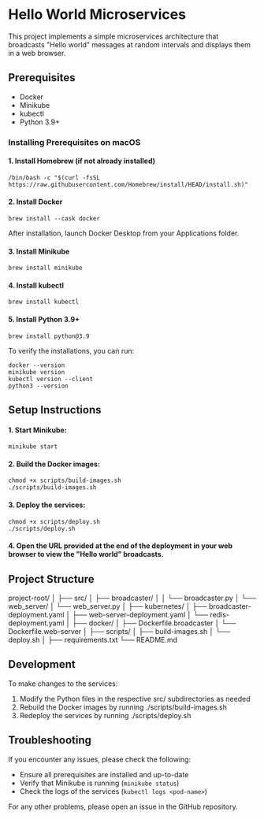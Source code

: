 # Hello World Microservices

This project implements a simple microservices architecture that broadcasts "Hello world" messages at random intervals and displays them in a web browser.

## Prerequisites

- Docker
- Minikube
- kubectl
- Python 3.9+

### Installing Prerequisites on macOS

#### 1. Install Homebrew (if not already installed)
```
/bin/bash -c "$(curl -fsSL https://raw.githubusercontent.com/Homebrew/install/HEAD/install.sh)"
```

#### 2. Install Docker
```
brew install --cask docker
```
After installation, launch Docker Desktop from your Applications folder.

#### 3. Install Minikube
```
brew install minikube
```

#### 4. Install kubectl
```
brew install kubectl
```

#### 5. Install Python 3.9+
```
brew install python@3.9
```

To verify the installations, you can run:
```
docker --version
minikube version
kubectl version --client
python3 --version
```

## Setup Instructions

#### 1. Start Minikube:
```
minikube start
```

#### 2. Build the Docker images:
```
chmod +x scripts/build-images.sh
./scripts/build-images.sh
```

#### 3. Deploy the services:
```
chmod +x scripts/deploy.sh
./scripts/deploy.sh
```

#### 4. Open the URL provided at the end of the deployment in your web browser to view the "Hello world" broadcasts.

## Project Structure

project-root/
│
├── src/
│   ├── broadcaster/
│   │   └── broadcaster.py
│   └── web_server/
│       └── web_server.py
│
├── kubernetes/
│   ├── broadcaster-deployment.yaml
│   ├── web-server-deployment.yaml
│   └── redis-deployment.yaml
│
├── docker/
│   ├── Dockerfile.broadcaster
│   └── Dockerfile.web-server
│
├── scripts/
│   ├── build-images.sh
│   └── deploy.sh
│
├── requirements.txt
└── README.md

## Development

To make changes to the services:

1. Modify the Python files in the respective src/ subdirectories as needed
2. Rebuild the Docker images by running ./scripts/build-images.sh
3. Redeploy the services by running ./scripts/deploy.sh

## Troubleshooting

If you encounter any issues, please check the following:

- Ensure all prerequisites are installed and up-to-date
- Verify that Minikube is running (`minikube status`)
- Check the logs of the services (`kubectl logs <pod-name>`)

For any other problems, please open an issue in the GitHub repository.